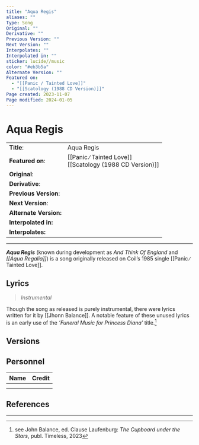 ```yaml
---
title: "Aqua Regis"
aliases: ""
Type: Song
Original: ""
Derivative: ""
Previous Version: ""
Next Version: ""
Interpolates: ""
Interpolated in: ""
sticker: lucide//music
color: "#eb3b5a"
Alternate Version: ""
Featured on:
  - "[[Panic ∕ Tainted Love]]"
  - "[[Scatology (1988 CD Version)]]"
Page created: 2023-11-07
Page modified: 2024-01-05
---
```


# Aqua Regis

|  |  |
| --- | --- |
| __Title__: | Aqua Regis |
| __Featured on__: | [[Panic ∕ Tainted Love]] <br> [[Scatology (1988 CD Version)]] |
| __Original__: |  |
| __Derivative__: |  |
| __Previous Version__: |  |
| __Next Version__: |  |
| __Alternate Version:__ |  |
| __Interpolated in:__ |  |
| __Interpolates:__ |  |

---

*__Aqua Regis__* (known during development as *And Think Of England* and *[[Aqua Regalia]]*) is a song originally released on Coil’s 1985 single [[Panic ∕ Tainted Love]].

## Lyrics

> *Instrumental*

Though the song as released is purely instrumental, there were lyrics written for it by [[Jhonn Balance]]. A notable feature of these unused lyrics is an early use of the *’Funeral Music for Princess Diana’* title.[^1]

## Versions

## Personnel

|Name|Credit|
|---|---|
|||
|||

## References

---

[^1]: see John Balance, ed. Clause Laufenburg: *The Cupboard under the Stars*, publ. Timeless, 2023
